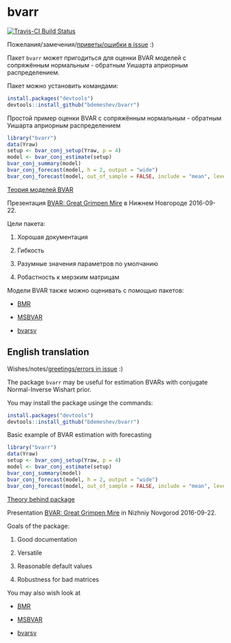 bvarr
=====


[![Travis-CI Build Status](https://travis-ci.org/bdemeshev/bvarr.svg?branch=master)](https://travis-ci.org/bdemeshev/bvarr)

Пожелания/замечения/[приветы/ошибки в issue](https://github.com/bdemeshev/bvarr/issues) :)

Пакет `bvarr` может пригодиться для оценки BVAR моделей с сопряжённым нормальным - обратным Уишарта априорным распределением.

Пакет можно установить командами:
```R
install.packages("devtools")
devtools::install_github("bdemeshev/bvarr")
```

Простой пример оценки BVAR с сопряжённым нормальным - обратным Уишарта априорным распределением
```R
library("bvarr")
data(Yraw)
setup <- bvar_conj_setup(Yraw, p = 4)
model <- bvar_conj_estimate(setup)
bvar_conj_summary(model) 
bvar_conj_forecast(model, h = 2, output = "wide")
bvar_conj_forecast(model, out_of_sample = FALSE, include = "mean", level = NULL, type = "credible")
```

[Теория моделей BVAR](https://github.com/bdemeshev/bvar_om/raw/master/text/bvar_mapping/bvar_mapping.pdf)

Презентация [BVAR: Great Grimpen Mire](http://bdemeshev.github.io/bvar_om/bvar_mire_pres.html) в Нижнем Новгороде 2016-09-22.


Цели пакета:

1. Хорошая документация

2. Гибкость

3. Разумные значения параметров по умолчанию

4. Робастность к мерзким матрицам


Модели BVAR также можно оценивать с помощью пакетов:

- [BMR](http://bayes.squarespace.com/bmr/)

- [MSBVAR](http://cran.r-project.org/web/packages/MSBVAR/) 

- [bvarsv](https://cran.r-project.org/web/packages/bvarsv/index.html) 

## English translation


Wishes/notes/[greetings/errors in issue](https://github.com/bdemeshev/bvarr/issues) :)



The package `bvarr` may be useful for estimation BVARs with conjugate Normal-Inverse Wishart prior.

You may install the package usinge the commands:
```R
install.packages("devtools")
devtools::install_github("bdemeshev/bvarr")
```

Basic example of BVAR estimation with forecasting
```R
library("bvarr")
data(Yraw)
setup <- bvar_conj_setup(Yraw, p = 4)
model <- bvar_conj_estimate(setup)
bvar_conj_summary(model) 
bvar_conj_forecast(model, h = 2, output = "wide")
bvar_conj_forecast(model, out_of_sample = FALSE, include = "mean", level = NULL, type = "credible")
```

[Theory behind package](https://github.com/bdemeshev/bvar_om/raw/master/text/bvar_mapping/bvar_mapping.pdf)

Presentation [BVAR: Great Grimpen Mire](http://bdemeshev.github.io/bvar_om/bvar_mire_pres.html) in Nizhniy Novgorod 2016-09-22.

Goals of the package:

1. Good documentation

2. Versatile 

3. Reasonable default values

4. Robustness for bad matrices


You may also wish look at 

- [BMR](http://bayes.squarespace.com/bmr/)

- [MSBVAR](http://cran.r-project.org/web/packages/MSBVAR/) 

- [bvarsv](https://cran.r-project.org/web/packages/bvarsv/index.html) 




